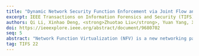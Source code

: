 ```yaml
---
title: "Dynamic Network Security Function Enforcement via Joint Flow and Function Scheduling"
excerpt: IEEE Transactions on Information Forensics and Security (TIFS) 2022
authors: Qi Li, Xinhao Deng, <strong>Zhuotao Liu</strong>, Yuan Yang, Xiaoyue Zou, Qian Wang, Mingwei Xu, Jianping Wu
doi: https://ieeexplore.ieee.org/abstract/document/9680702
seq: 5
abstract: "Network Function Virtualization (NFV) is a new networking paradigm to enable dynamic network function deployment in networks. Existing studies focused on optimized function deployment and management in NFV. Unfortunately, these studies did not well address the problem of efficient security function enforcement in networks, which is the goal of deploying network functions (NFs), i.e., for real-time security function enforcement on the traffic, since optimal function deployment does not mean efficient security function enforcement on network traffic. In particular, they incurred significant NF enforcement cost. In order to address this issue, in this paper, we propose FuncE that aims to solve the efficient real-time security function enforcement problem by developing unified dynamic flow and function scheduling. We formulate the problem as an integer linear programming problem and prove that it is NP-hard. We tackle the problem by decomposing it and developing heuristics to achieve near-optimal solutions. We conduct comprehensive experiments by using real topologies to demonstrate the effectiveness of the FuncE design. The experimental results demonstrate that FuncE achieves near-optimal network function enforcement, which incurs over 100 times less latency than the existing the optimal solver. In particular, compared to the state-of-art defenses, FuncE processes the same number of candidate flows using over 50% less VNFs, while ensuring the same level of function enforcement."
tag: TIFS 22
---
```

